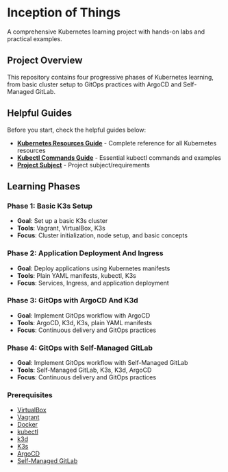 # Inception of Things

A comprehensive Kubernetes learning project with hands-on labs and practical examples.

## Project Overview

This repository contains four progressive phases of Kubernetes learning, from basic cluster setup to GitOps practices with ArgoCD and Self-Managed GitLab.

## Helpful Guides
Before you start, check the helpful guides below:
- **[Kubernetes Resources Guide](k8s-resources-guide.md)** - Complete reference for all Kubernetes resources
- **[Kubectl Commands Guide](kubectl-cmds-guide.md)** - Essential kubectl commands and examples
- **[Project Subject](en.subject.pdf)** - Project subject/requirements

## Learning Phases

### Phase 1: Basic K3s Setup
- **Goal**: Set up a basic K3s cluster
- **Tools**: Vagrant, VirtualBox, K3s
- **Focus**: Cluster initialization, node setup, and basic concepts

### Phase 2: Application Deployment And Ingress
- **Goal**: Deploy applications using Kubernetes manifests
- **Tools**: Plain YAML manifests, kubectl, K3s
- **Focus**: Services, Ingress, and application deployment

### Phase 3: GitOps with ArgoCD And K3d
- **Goal**: Implement GitOps workflow with ArgoCD
- **Tools**: ArgoCD, K3d, K3s, plain YAML manifests
- **Focus**: Continuous delivery and GitOps practices

### Phase 4: GitOps with Self-Managed GitLab
- **Goal**: Implement GitOps workflow with Self-Managed GitLab
- **Tools**: Self-Managed GitLab, K3s, K3d, ArgoCD
- **Focus**: Continuous delivery and GitOps practices

### Prerequisites
- [VirtualBox](https://www.virtualbox.org/)
- [Vagrant](https://www.vagrantup.com/)
- [Docker](https://www.docker.com/)
- [kubectl](https://kubernetes.io/docs/tasks/tools/)
- [k3d](https://k3d.io/)
- [K3s](https://k3s.io/)
- [ArgoCD](https://argo-cd.readthedocs.io/en/stable/)
- [Self-Managed GitLab](https://about.gitlab.com/install/)
